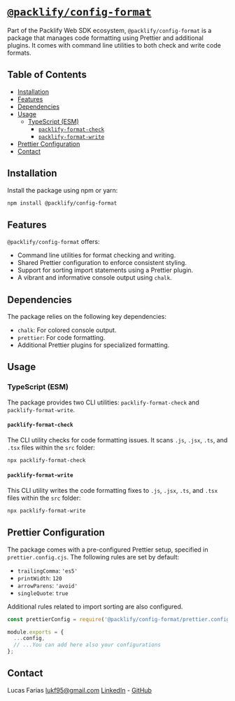 # [`@packlify/config-format`](https://packlify.com/config-format)
Part of the Packlify Web SDK ecosystem, `@packlify/config-format` is a package that manages code formatting using Prettier and additional plugins. It comes with command line utilities to both check and write code formats.

## Table of Contents
- [Installation](#installation)
- [Features](#features)
- [Dependencies](#dependencies)
- [Usage](#usage)
  - [TypeScript (ESM)](#typescript-esm)
    - [`packlify-format-check`](#packlify-format-check)
    - [`packlify-format-write`](#packlify-format-write)
- [Prettier Configuration](#prettier-configuration)
- [Contact](#contact)

## Installation

Install the package using npm or yarn:

```sh
npm install @packlify/config-format
```

## Features

`@packlify/config-format` offers:

- Command line utilities for format checking and writing.
- Shared Prettier configuration to enforce consistent styling.
- Support for sorting import statements using a Prettier plugin.
- A vibrant and informative console output using `chalk`.

## Dependencies

The package relies on the following key dependencies:

- `chalk`: For colored console output.
- `prettier`: For code formatting.
- Additional Prettier plugins for specialized formatting.

## Usage

### TypeScript (ESM)

The package provides two CLI utilities: `packlify-format-check` and `packlify-format-write`.

#### `packlify-format-check`

The CLI utility checks for code formatting issues. It scans `.js`, `.jsx`, `.ts`, and `.tsx` files within the `src` folder:

```sh
npx packlify-format-check
```

#### `packlify-format-write`

This CLI utility writes the code formatting fixes to `.js`, `.jsx`, `.ts`, and `.tsx` files within the `src` folder:

```sh
npx packlify-format-write
```

## Prettier Configuration

The package comes with a pre-configured Prettier setup, specified in `prettier.config.cjs`. The following rules are set by default:

- `trailingComma`: `'es5'`
- `printWidth`: `120`
- `arrowParens`: `'avoid'`
- `singleQuote`: `true`
  
Additional rules related to import sorting are also configured.

```javascript
const prettierConfig = require('@packlify/config-format/prettier.config.cjs');

module.exports = {
  ...config,
  // ...You can add here also your configurations
};
```

## Contact
Lucas Farias
lukf95@gmail.com
[LinkedIn](https://www.linkedin.com/in/lucasfar/) - [GitHub](https://www.github.com/lucasfarias2)
